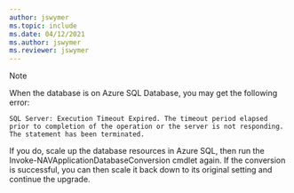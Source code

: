 ```yaml
---
author: jswymer
ms.topic: include
ms.date: 04/12/2021
ms.author: jswymer
ms.reviewer: jswymer
---
```


> [!NOTE]
> When the database is on Azure SQL Database, you may get the following error:
>
> `SQL Server: Execution Timeout Expired. The timeout period elapsed prior to completion of the operation or the server is not responding. The statement has been terminated.`
>
> If you do, scale up the database resources in Azure SQL, then run the Invoke-NAVApplicationDatabaseConversion cmdlet again. If the conversion is successful, you can then scale it back down to its original setting and continue the upgrade.